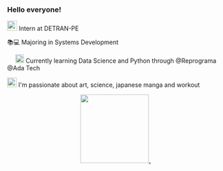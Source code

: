
 ### Hello everyone!
</div>




<!--
**andrezarsoliveira/andrezarsoliveira** is a ✨ _special_ ✨ repository because its `README.md` (this file) appears on your GitHub profile.
-->
<img loading="lazy" src="https://detran.blog.br/wp-content/uploads/consulta-comunicacao-venda-DETRAN-PE-1024x1024.jpg" width="23" height="23"	/> Intern at DETRAN-PE 

📚💻 Majoring in Systems Development


<img loading="lazy" src="https://icones.pro/wp-content/uploads/2021/05/icone-base-donnees-jaune.png" width="15" height="15"/> <img loading="lazy" src="https://upload.wikimedia.org/wikipedia/commons/1/1f/Python_logo_01.svg" width="20" height="20"/>  Currently learning Data Science and Python through @Reprograma @Ada Tech

<img loading="lazy" src="https://artout.com.br/wp-content/uploads/2019/05/Tarsila-do-Amaral-1.jpg" width="22" height="22"/> I'm passionate about  art, science, japanese manga and workout



<div align="center">
  <a href="https://github.com/andrezarsoliveira">
 <img height="159em" src="https://github-readme-stats.vercel.app/api/top-langs/?username=andrezarsoliveira&layout=compact&langs_count=7&theme=dracula"/>.

   
   
<!--
**andrezarsoliveira/andrezarsoliveira** is a ✨ _special_ ✨ repository because its `README.md` (this file) appears on your GitHub profile
